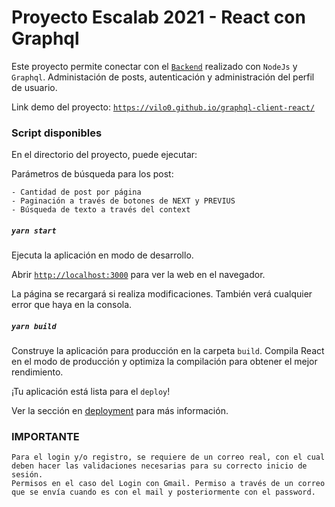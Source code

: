 # Proyecto Escalab 2021 - React con Graphql

Este proyecto permite conectar con el  <a href="https://github.com/Vilo0/graphql-server-node">`Backend`</a> realizado con `NodeJs` y `Graphql`. Administación de posts, autenticación y administración del perfil de usuario.

Link demo del proyecto: <a href="https://vilo0.github.io/graphql-client-react/">`https://vilo0.github.io/graphql-client-react/`</a>

### Script disponibles

En el directorio del proyecto, puede ejecutar:

Parámetros de búsqueda para los post:

```
- Cantidad de post por página
- Paginación a través de botones de NEXT y PREVIUS
- Búsqueda de texto a través del context
```

##### `yarn start`

Ejecuta la aplicación en modo de desarrollo.

Abrir <a href="http://localhost:3000">`http://localhost:3000`</a> para ver la web en el navegador.

La página se recargará si realiza modificaciones.
También verá cualquier error que haya en la consola.

##### `yarn build`

Construye la aplicación para producción en la carpeta `build`.
Compila React en el modo de producción y optimiza la compilación para obtener el mejor rendimiento.

¡Tu aplicación está lista para el `deploy`!

Ver la sección en [deployment](https://facebook.github.io/create-react-app/docs/deployment) para más información.


### IMPORTANTE

```
Para el login y/o registro, se requiere de un correo real, con el cual deben hacer las validaciones necesarias para su correcto inicio de sesión.
Permisos en el caso del Login con Gmail. Permiso a través de un correo que se envía cuando es con el mail y posteriormente con el password.
```
